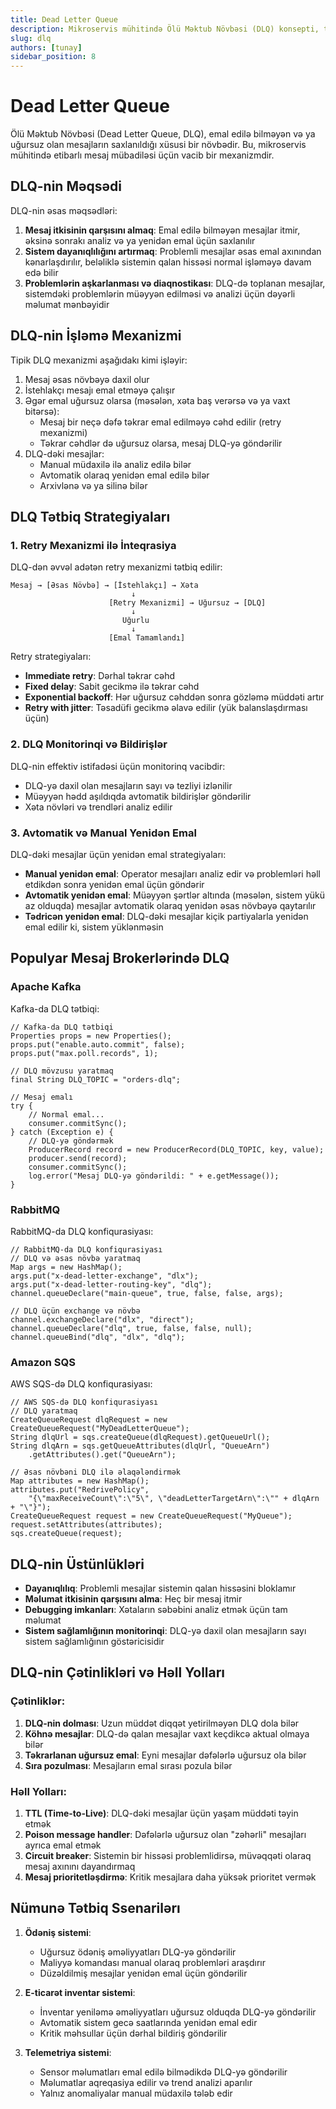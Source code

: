 ```yaml
---
title: Dead Letter Queue
description: Mikroservis mühitində Ölü Məktub Növbəsi (DLQ) konsepti, tətbiqi və faydaları
slug: dlq
authors: [tunay]
sidebar_position: 8
---
```


# Dead Letter Queue

Ölü Məktub Növbəsi (Dead Letter Queue, DLQ), emal edilə bilməyən və ya uğursuz olan mesajların saxlanıldığı xüsusi bir növbədir. Bu, mikroservis mühitində etibarlı mesaj mübadiləsi üçün vacib bir mexanizmdir.

## DLQ-nin Məqsədi

DLQ-nin əsas məqsədləri:

1. **Mesaj itkisinin qarşısını almaq**: Emal edilə bilməyən mesajlar itmir, əksinə sonrakı analiz və ya yenidən emal üçün saxlanılır
2. **Sistem dayanıqlılığını artırmaq**: Problemli mesajlar əsas emal axınından kənarlaşdırılır, beləliklə sistemin qalan hissəsi normal işləməyə davam edə bilir
3. **Problemlərin aşkarlanması və diaqnostikası**: DLQ-də toplanan mesajlar, sistemdəki problemlərin müəyyən edilməsi və analizi üçün dəyərli məlumat mənbəyidir

## DLQ-nin İşləmə Mexanizmi

Tipik DLQ mexanizmi aşağıdakı kimi işləyir:

1. Mesaj əsas növbəyə daxil olur
2. İstehlakçı mesajı emal etməyə çalışır
3. Əgər emal uğursuz olarsa (məsələn, xəta baş verərsə və ya vaxt bitərsə):
   - Mesaj bir neçə dəfə təkrar emal edilməyə cəhd edilir (retry mexanizmi)
   - Təkrar cəhdlər də uğursuz olarsa, mesaj DLQ-yə göndərilir
4. DLQ-dəki mesajlar:
   - Manual müdaxilə ilə analiz edilə bilər
   - Avtomatik olaraq yenidən emal edilə bilər
   - Arxivlənə və ya silinə bilər

## DLQ Tətbiq Strategiyaları

### 1. Retry Mexanizmi ilə İnteqrasiya

DLQ-dən əvvəl adətən retry mexanizmi tətbiq edilir:

```
Mesaj → [Əsas Növbə] → [İstehlakçı] → Xəta
                           ↓
                      [Retry Mexanizmi] → Uğursuz → [DLQ]
                           ↓
                         Uğurlu
                           ↓
                      [Emal Tamamlandı]
```

Retry strategiyaları:
- **Immediate retry**: Dərhal təkrar cəhd
- **Fixed delay**: Sabit gecikmə ilə təkrar cəhd
- **Exponential backoff**: Hər uğursuz cəhddən sonra gözləmə müddəti artır
- **Retry with jitter**: Təsadüfi gecikmə əlavə edilir (yük balanslaşdırması üçün)

### 2. DLQ Monitorinqi və Bildirişlər

DLQ-nin effektiv istifadəsi üçün monitorinq vacibdir:
- DLQ-yə daxil olan mesajların sayı və tezliyi izlənilir
- Müəyyən hədd aşıldıqda avtomatik bildirişlər göndərilir
- Xəta növləri və trendləri analiz edilir

### 3. Avtomatik və Manual Yenidən Emal

DLQ-dəki mesajlar üçün yenidən emal strategiyaları:

- **Manual yenidən emal**: Operator mesajları analiz edir və problemləri həll etdikdən sonra yenidən emal üçün göndərir
- **Avtomatik yenidən emal**: Müəyyən şərtlər altında (məsələn, sistem yükü az olduqda) mesajlar avtomatik olaraq yenidən əsas növbəyə qaytarılır
- **Tədricən yenidən emal**: DLQ-dəki mesajlar kiçik partiyalarla yenidən emal edilir ki, sistem yüklənməsin

## Populyar Mesaj Brokerlərində DLQ

### Apache Kafka

Kafka-da DLQ tətbiqi:
```
// Kafka-da DLQ tətbiqi
Properties props = new Properties();
props.put("enable.auto.commit", false);
props.put("max.poll.records", 1);

// DLQ mövzusu yaratmaq
final String DLQ_TOPIC = "orders-dlq";

// Mesaj emalı
try {
    // Normal emal...
    consumer.commitSync();
} catch (Exception e) {
    // DLQ-yə göndərmək
    ProducerRecord record = new ProducerRecord(DLQ_TOPIC, key, value);
    producer.send(record);
    consumer.commitSync();
    log.error("Mesaj DLQ-yə göndərildi: " + e.getMessage());
}
```

### RabbitMQ

RabbitMQ-da DLQ konfiqurasiyası:
```
// RabbitMQ-da DLQ konfiqurasiyası
// DLQ və əsas növbə yaratmaq
Map args = new HashMap();
args.put("x-dead-letter-exchange", "dlx");
args.put("x-dead-letter-routing-key", "dlq");
channel.queueDeclare("main-queue", true, false, false, args);

// DLQ üçün exchange və növbə
channel.exchangeDeclare("dlx", "direct");
channel.queueDeclare("dlq", true, false, false, null);
channel.queueBind("dlq", "dlx", "dlq");
```

### Amazon SQS

AWS SQS-də DLQ konfiqurasiyası:
```
// AWS SQS-də DLQ konfiqurasiyası
// DLQ yaratmaq
CreateQueueRequest dlqRequest = new CreateQueueRequest("MyDeadLetterQueue");
String dlqUrl = sqs.createQueue(dlqRequest).getQueueUrl();
String dlqArn = sqs.getQueueAttributes(dlqUrl, "QueueArn")
    .getAttributes().get("QueueArn");

// Əsas növbəni DLQ ilə əlaqələndirmək
Map attributes = new HashMap();
attributes.put("RedrivePolicy", 
    "{\"maxReceiveCount\":\"5\", \"deadLetterTargetArn\":\"" + dlqArn + "\"}");
CreateQueueRequest request = new CreateQueueRequest("MyQueue");
request.setAttributes(attributes);
sqs.createQueue(request);
```

## DLQ-nin Üstünlükləri

- **Dayanıqlılıq**: Problemli mesajlar sistemin qalan hissəsini bloklamır
- **Məlumat itkisinin qarşısını alma**: Heç bir mesaj itmir
- **Debugging imkanları**: Xətaların səbəbini analiz etmək üçün tam məlumat
- **Sistem sağlamlığının monitorinqi**: DLQ-yə daxil olan mesajların sayı sistem sağlamlığının göstəricisidir

## DLQ-nin Çətinlikləri və Həll Yolları

### Çətinliklər:

1. **DLQ-nin dolması**: Uzun müddət diqqət yetirilməyən DLQ dola bilər
2. **Köhnə mesajlar**: DLQ-də qalan mesajlar vaxt keçdikcə aktual olmaya bilər
3. **Təkrarlanan uğursuz emal**: Eyni mesajlar dəfələrlə uğursuz ola bilər
4. **Sıra pozulması**: Mesajların emal sırası pozula bilər

### Həll Yolları:

1. **TTL (Time-to-Live)**: DLQ-dəki mesajlar üçün yaşam müddəti təyin etmək
2. **Poison message handler**: Dəfələrlə uğursuz olan "zəhərli" mesajları ayrıca emal etmək
3. **Circuit breaker**: Sistemin bir hissəsi problemlidirsə, müvəqqəti olaraq mesaj axınını dayandırmaq
4. **Mesaj prioritetləşdirmə**: Kritik mesajlara daha yüksək prioritet vermək

## Nümunə Tətbiq Ssenarilərı

1. **Ödəniş sistemi**:
   - Uğursuz ödəniş əməliyyatları DLQ-yə göndərilir
   - Maliyyə komandası manual olaraq problemləri araşdırır
   - Düzəldilmiş mesajlar yenidən emal üçün göndərilir

2. **E-ticarət inventar sistemi**:
   - İnventar yeniləmə əməliyyatları uğursuz olduqda DLQ-yə göndərilir
   - Avtomatik sistem gecə saatlarında yenidən emal edir
   - Kritik məhsullar üçün dərhal bildiriş göndərilir

3. **Telemetriya sistemi**:
   - Sensor məlumatları emal edilə bilmədikdə DLQ-yə göndərilir
   - Məlumatlar aqreqasiya edilir və trend analizi aparılır
   - Yalnız anomaliyalar manual müdaxilə tələb edir


